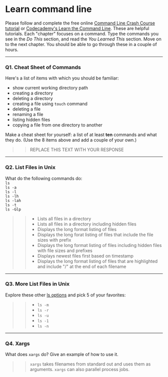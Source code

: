 # Learn command line

Please follow and complete the free online [Command Line Crash Course
tutorial](https://web.archive.org/web/20160708171659/http://cli.learncodethehardway.org/book/) or [Codecademy's Learn the Command Line](https://www.codecademy.com/learn/learn-the-command-line). These are helpful tutorials. Each "chapter" focuses on a command. Type the commands you see in the _Do This_ section, and read the _You Learned This_ section. Move on to the next chapter. You should be able to go through these in a couple of hours.

---

### Q1.  Cheat Sheet of Commands  

Here's a list of items with which you should be familiar:  
* show current working directory path
* creating a directory
* deleting a directory
* creating a file using `touch` command
* deleting a file
* renaming a file
* listing hidden files
* copying a file from one directory to another

Make a cheat sheet for yourself: a list of at least **ten** commands and what they do.  (Use the 8 items above and add a couple of your own.)  

> > REPLACE THIS TEXT WITH YOUR RESPONSE

---

### Q2.  List Files in Unix   

What do the following commands do:  
`ls`  
`ls -a`  
`ls -l`  
`ls -lh`  
`ls -lah`  
`ls -t`  
`ls -Glp`  

> > * Lists all files in a directory 
> > * Lists all files in a directory including hidden files 
> > * Displays the long format listing of files 
> > * Displays the long forat listing of files that include the file sizes with prefix 
> > * Displays the long format listing of files including hidden files with file sizes and prefixes 
> > * Displays newest files first based on timestamp 
> > * Displays the long format listing of files that are highlighted and include "/" at the end of each filename

---

### Q3.  More List Files in Unix  

Explore these other [ls options](http://www.techonthenet.com/unix/basic/ls.php) and pick 5 of your favorites:

> > * `ls -m`
> > * `ls -r` 
> > * `ls -u`
> > * `ls -1`
> > * `ls -n`

---

### Q4.  Xargs   

What does `xargs` do? Give an example of how to use it.

> > `xargs` takes filenames from standard out and uses them as arguments. `xargs` can also parallel process jobs.

 

